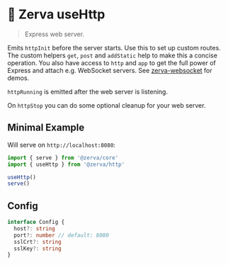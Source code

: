 # 🌱 Zerva useHttp

> Express web server.

Emits `httpInit` before the server starts. Use this to set up custom routes. The custom helpers `get`, `post` and `addStatic` help to make this a concise operation. You also have access to `http` and `app` to get the full power of Express and attach e.g. WebSocket servers. See [zerva-websocket](https://github.com/holtwick/zerva-websocket) for demos.

`httpRunning` is emitted after the web server is listening.

On `httpStop` you can do some optional cleanup for your web server.

## Minimal Example

Will serve on `http://localhost:8080`:

```ts
import { serve } from '@zerva/core'
import { useHttp } from '@zerva/http'

useHttp()
serve()
```

## Config

```ts
interface Config {
  host?: string
  port?: number // default: 8080
  sslCrt?: string
  sslKey?: string
}
